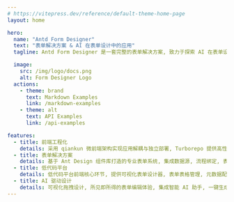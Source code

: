 ```yaml
---
# https://vitepress.dev/reference/default-theme-home-page
layout: home

hero:
  name: "Antd Form Designer"
  text: "表单解决方案 & AI 在表单设计中的应用"
  tagline: Antd Form Designer 是一套完整的表单解决方案, 致力于探索 AI 在表单设计中的应用

  image:
    src: /img/logo/docs.png
    alt: Form Designer Logo
  actions:
    - theme: brand
      text: Markdown Examples
      link: /markdown-examples
    - theme: alt
      text: API Examples
      link: /api-examples

features:
  - title: 前端工程化
    details: 采用 qiankun 微前端架构实现应用解耦与独立部署, Turborepo 提供高性能的 Monorepo 构建系统, pnpm 确保快速可靠的依赖管理
  - title: 表单解决方案
    details: 基于 Ant Design 组件库打造的专业表单系统, 集成数据源, 流程绑定, 表单设计和发布于一体, 提供从设计到部署的全流程解决方案
  - title: 低代码平台
    details: 低代码平台前端核心环节, 提供可视化表单设计器, 表单表格管理, 元数据配置, 字段权限控制和业务流程集成, 实现表单的快速发布与构建
  - title: AI 驱动设计
    details: 可视化拖拽设计, 所见即所得的表单编辑体验, 集成智能 AI 助手, 一键生成与修改表单配置, 让表单设计更加智能化和高效
---
```

